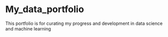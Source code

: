 # My_data_portfolio
This portfolio is for curating my progress and development in data science and machine learning
